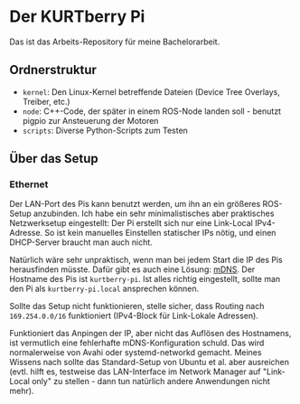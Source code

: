 # Der KURTberry Pi

Das ist das Arbeits-Repository für meine Bachelorarbeit.

## Ordnerstruktur

* `kernel`: Den Linux-Kernel betreffende Dateien (Device Tree Overlays, Treiber, etc.)
* `node`: C++-Code, der später in einem ROS-Node landen soll - benutzt pigpio zur Ansteuerung der Motoren
* `scripts`: Diverse Python-Scripts zum Testen

## Über das Setup

### Ethernet

Der LAN-Port des Pis kann benutzt werden, um ihn an ein größeres ROS-Setup
anzubinden. Ich habe ein sehr minimalistisches aber praktisches Netzwerksetup
eingestellt: Der Pi erstellt sich nur eine Link-Local IPv4-Adresse. So ist kein
manuelles Einstellen statischer IPs nötig, und einen DHCP-Server braucht man
auch nicht.

Natürlich wäre sehr unpraktisch, wenn man bei jedem Start die IP des Pis
herausfinden müsste. Dafür gibt es auch eine Lösung: [mDNS][]. Der Hostname des
Pis ist `kurtberry-pi`. Ist alles richtig eingestellt, sollte man den Pi als
`kurtberry-pi.local` ansprechen können.

Sollte das Setup nicht funktionieren, stelle sicher, dass Routing nach
`169.254.0.0/16` funktioniert (IPv4-Block für Link-Lokale Adressen).

Funktioniert das Anpingen der IP, aber nicht das Auflösen des Hostnamens, ist
vermutlich eine fehlerhafte mDNS-Konfiguration schuld. Das wird normalerweise
von Avahi oder systemd-networkd gemacht. Meines Wissens nach sollte das
Standard-Setup von Ubuntu et al. aber ausreichen (evtl. hilft es, testweise das
LAN-Interface im Network Manager auf "Link-Local only" zu stellen - dann tun
natürlich andere Anwendungen nicht mehr).

[mDNS]: https://en.wikipedia.org/wiki/Multicast_DNS

